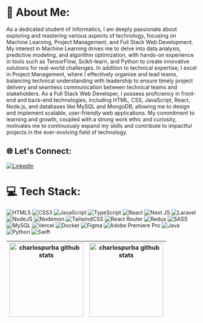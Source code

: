 # 💫 About Me:
As a dedicated student of Informatics, I am deeply passionate about exploring and mastering various aspects of technology, focusing on Machine Learning, Project Management, and Full Stack Web Development. My interest in Machine Learning drives me to delve into data analysis, predictive modeling, and algorithm optimization, with hands-on experience in tools such as TensorFlow, Scikit-learn, and Python to create innovative solutions for real-world challenges. In addition to technical expertise, I excel in Project Management, where I effectively organize and lead teams, balancing technical understanding with leadership to ensure timely project delivery and seamless communication between technical teams and stakeholders. As a Full Stack Web Developer, I possess proficiency in front-end and back-end technologies, including HTML, CSS, JavaScript, React, Node.js, and databases like MySQL and MongoDB, allowing me to design and implement scalable, user-friendly web applications. My commitment to learning and growth, coupled with a strong work ethic and curiosity, motivates me to continuously expand my skills and contribute to impactful projects in the ever-evolving field of technology.


## 🌐 Let's Connect:
[![LinkedIn](https://img.shields.io/badge/LinkedIn-%230077B5.svg?logo=linkedin&logoColor=white)](https://www.linkedin.com/in/charlospurba/) 

# 💻 Tech Stack:
![HTML5](https://img.shields.io/badge/html5-%23E34F26.svg?style=for-the-badge&logo=html5&logoColor=white) ![CSS3](https://img.shields.io/badge/css3-%231572B6.svg?style=for-the-badge&logo=css3&logoColor=white) ![JavaScript](https://img.shields.io/badge/javascript-%23323330.svg?style=for-the-badge&logo=javascript&logoColor=%23F7DF1E) ![TypeScript](https://img.shields.io/badge/typescript-%23007ACC.svg?style=for-the-badge&logo=typescript&logoColor=white) ![React](https://img.shields.io/badge/react-%2320232a.svg?style=for-the-badge&logo=react&logoColor=%2361DAFB) ![Next JS](https://img.shields.io/badge/Next-black?style=for-the-badge&logo=next.js&logoColor=white) ![Laravel](https://img.shields.io/badge/laravel-%23FF2D20.svg?style=for-the-badge&logo=laravel&logoColor=white) ![NodeJS](https://img.shields.io/badge/node.js-6DA55F?style=for-the-badge&logo=node.js&logoColor=white) ![Nodemon](https://img.shields.io/badge/NODEMON-%23323330.svg?style=for-the-badge&logo=nodemon&logoColor=%BBDEAD) ![TailwindCSS](https://img.shields.io/badge/tailwindcss-%2338B2AC.svg?style=for-the-badge&logo=tailwind-css&logoColor=white) ![React Router](https://img.shields.io/badge/React_Router-CA4245?style=for-the-badge&logo=react-router&logoColor=white) ![Redux](https://img.shields.io/badge/redux-%23593d88.svg?style=for-the-badge&logo=redux&logoColor=white) ![SASS](https://img.shields.io/badge/SASS-hotpink.svg?style=for-the-badge&logo=SASS&logoColor=white) ![MySQL](https://img.shields.io/badge/mysql-4479A1.svg?style=for-the-badge&logo=mysql&logoColor=white) ![Vercel](https://img.shields.io/badge/vercel-%23000000.svg?style=for-the-badge&logo=vercel&logoColor=white) ![Docker](https://img.shields.io/badge/docker-%230db7ed.svg?style=for-the-badge&logo=docker&logoColor=white) ![Figma](https://img.shields.io/badge/figma-%23F24E1E.svg?style=for-the-badge&logo=figma&logoColor=white) ![Adobe Premiere Pro](https://img.shields.io/badge/Adobe%20Premiere%20Pro-9999FF.svg?style=for-the-badge&logo=Adobe%20Premiere%20Pro&logoColor=white) ![Java](https://img.shields.io/badge/Java-%23ED8B00.svg?style=for-the-badge&logo=java&logoColor=white) ![Python](https://img.shields.io/badge/python-%2314354C.svg?style=for-the-badge&logo=python&logoColor=white) ![Swift](https://img.shields.io/badge/Swift-F54A2A?style=for-the-badge&logo=swift&logoColor=white)


|<a href="https://github.com/charlospurba"><img height="195" src="https://github-readme-stats-charlospurba.vercel.app/api?username=charlospurba&show_icons=true&include_all_commits=true&count_private=true&hide_border=true&show=prs_merged_percentage" alt="charlospurba github stats" /></a>|<a href="https://github.com/charlospurba?tab=repositories"><img height="195" src="https://github-readme-stats-charlospurba.vercel.app/api/top-langs/?username=guovin&layout=compact&count_private=true&hide_border=true&exclude_repo=github-readme-stats,jindouyunERP,charlospurba.github.io,hexo-blog-7.0" alt="charlospurba github stats" /></a>|
| ------------- | ------------- |
<!-- Proudly created with GPRM ( https://gprm.itsvg.in ) -->
